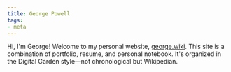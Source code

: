 ```yaml
---
title: George Powell
tags:
- meta
---
```


Hi, I'm George! Welcome to my personal website, [george.wiki](https://george.wiki). This site is a combination of portfolio, resume, and personal notebook. It's organized in the Digital Garden style&mdash;not chronological but Wikipedian.